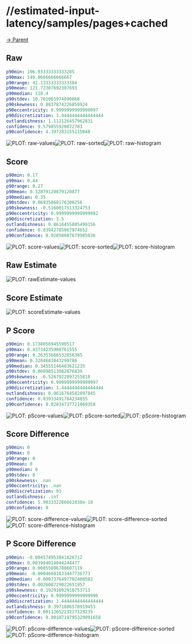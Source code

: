 
# //estimated-input-latency/samples/pages+cached

[→ Parent](../..)


## Raw


```yaml
p90min: 106.93333333333285
p90max: 149.0666666666667
p90range: 42.13333333333384
p90mean: 121.72307692307693
p90median: 118.4
p90stdev: 10.701065974890868
p90skewness: 0.8837874226859924
p90eccentricity: 0.9999999999999997
p90discretization: 1.4444444444444444
outlandishness: 1.112126457962831
confidence: 9.579855920072703
p90confidence: 4.397283155115048

```

![PLOT: raw-values](./raw/values.svg)![PLOT: raw-sorted](./raw/sorted.svg)![PLOT: raw-histogram](./raw/histogram.svg)
## Score


```yaml
p90min: 0.17
p90max: 0.44
p90range: 0.27
p90mean: 0.32879120879120877
p90median: 0.35
p90stdev: 0.06935868176300256
p90skewness: -0.5160017513324753
p90eccentricity: 0.9999999999999992
p90discretization: 3.5
outlandishness: 0.8616455805499156
confidence: 0.03942785067974652
p90confidence: 0.02850087679985036

```

![PLOT: score-values](./score/values.svg)![PLOT: score-sorted](./score/sorted.svg)![PLOT: score-histogram](./score/histogram.svg)
## Raw Estimate

![PLOT: rawEstimate-values](./rawEstimate/values.svg)
## Score Estimate

![PLOT: scoreEstimate-values](./scoreEstimate/values.svg)
## P Score


```yaml
p90min: 0.1738056945590517
p90max: 0.43734235988761555
p90range: 0.26353666532856385
p90mean: 0.3284683843299786
p90median: 0.34555146483621235
p90stdev: 0.06898513082876839
p90skewness: -0.5267922897255818
p90eccentricity: 0.9999999999999997
p90discretization: 1.4444444444444444
outlandishness: 0.8616764582897845
confidence: 0.03933491784234855
p90confidence: 0.02834737721069358

```

![PLOT: pScore-values](./pScore/values.svg)![PLOT: pScore-sorted](./pScore/sorted.svg)![PLOT: pScore-histogram](./pScore/histogram.svg)
## Score Difference


```yaml
p90min: 0
p90max: 0
p90range: 0
p90mean: 0
p90median: 0
p90stdev: 0
p90skewness: .nan
p90eccentricity: .nan
p90discretization: 91
outlandishness: .inf
confidence: 5.903332266662038e-18
p90confidence: 0

```

![PLOT: score-difference-values](./score-difference/values.svg)![PLOT: score-difference-sorted](./score-difference/sorted.svg)![PLOT: score-difference-histogram](./score-difference/histogram.svg)
## P Score Difference


```yaml
p90min: -0.004574953841826712
p90max: 0.003984014044244477
p90range: 0.00855896788607119
p90mean: -0.00046681633447736773
p90median: -0.0007376497702408502
p90stdev: 0.002608729822651957
p90skewness: 0.19291092910753713
p90eccentricity: 0.9999999999999996
p90discretization: 1.4444444444444444
outlandishness: 0.3971806578919453
confidence: 0.0011265223227129235
p90confidence: 0.0010719795329091658

```

![PLOT: pScore-difference-values](./pScore-difference/values.svg)![PLOT: pScore-difference-sorted](./pScore-difference/sorted.svg)![PLOT: pScore-difference-histogram](./pScore-difference/histogram.svg)